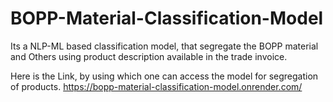 # BOPP-Material-Classification-Model
Its a NLP-ML based classification model, that segregate the BOPP material and Others using product description available in the trade invoice.


Here is the Link, by using which one can access the model for segregation of products.
https://bopp-material-classification-model.onrender.com/
